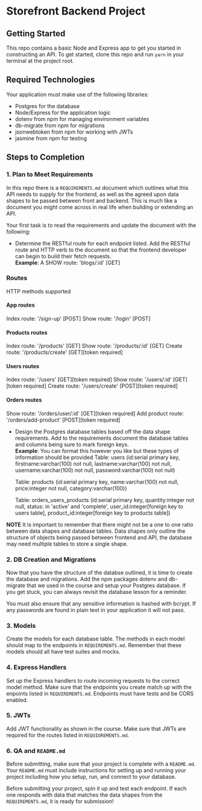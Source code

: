 # Storefront Backend Project

## Getting Started

This repo contains a basic Node and Express app to get you started in constructing an API. To get started, clone this repo and run `yarn` in your terminal at the project root.

## Required Technologies

Your application must make use of the following libraries:

-   Postgres for the database
-   Node/Express for the application logic
-   dotenv from npm for managing environment variables
-   db-migrate from npm for migrations
-   jsonwebtoken from npm for working with JWTs
-   jasmine from npm for testing

## Steps to Completion

### 1. Plan to Meet Requirements

In this repo there is a `REQUIREMENTS.md` document which outlines what this API needs to supply for the frontend, as well as the agreed upon data shapes to be passed between front and backend. This is much like a document you might come across in real life when building or extending an API.

Your first task is to read the requirements and update the document with the following:

-   Determine the RESTful route for each endpoint listed. Add the RESTful route and HTTP verb to the document so that the frontend developer can begin to build their fetch requests.  
    **Example**: A SHOW route: 'blogs/:id' [GET]

### Routes

HTTP methods supported

#### App routes

Index route: '/sign-up' [POST]
Show route: '/login' [POST]

#### Products routes

Index route: '/products' [GET]
Show route: '/products/:id' [GET]
Create route: '/products/create' [GET][token required]

#### Users routes

Index route: '/users' [GET][token required]
Show route: '/users/:id' [GET][token required]
Create route: '/users/create' [POST][token required]

#### Orders routes

Show route: '/orders/user/:id' [GET][token required]
Add product route: '/orders/add-product' [POST][token required]

-   Design the Postgres database tables based off the data shape requirements. Add to the requirements document the database tables and columns being sure to mark foreign keys.  
    **Example**: You can format this however you like but these types of information should be provided
    Table: users (id:serial primary key, firstname:varchar(100) not null, lastname:varchar(100) not null, username:varchar(100) not null, password:varchar(100) not null)

    Table: products (id:serial primary key, name:varchar(100) not null, price:integer not null, category:varchar(100))

    Table: orders_users_products (id:serial primary key, quantity:integer not null, status: in 'active' and 'complete', user_id:integer[foreign key to users table], product_id:integer[foreign key to products table])

**NOTE** It is important to remember that there might not be a one to one ratio between data shapes and database tables. Data shapes only outline the structure of objects being passed between frontend and API, the database may need multiple tables to store a single shape.

### 2. DB Creation and Migrations

Now that you have the structure of the databse outlined, it is time to create the database and migrations. Add the npm packages dotenv and db-migrate that we used in the course and setup your Postgres database. If you get stuck, you can always revisit the database lesson for a reminder.

You must also ensure that any sensitive information is hashed with bcrypt. If any passwords are found in plain text in your application it will not pass.

### 3. Models

Create the models for each database table. The methods in each model should map to the endpoints in `REQUIREMENTS.md`. Remember that these models should all have test suites and mocks.

### 4. Express Handlers

Set up the Express handlers to route incoming requests to the correct model method. Make sure that the endpoints you create match up with the enpoints listed in `REQUIREMENTS.md`. Endpoints must have tests and be CORS enabled.

### 5. JWTs

Add JWT functionality as shown in the course. Make sure that JWTs are required for the routes listed in `REQUIUREMENTS.md`.

### 6. QA and `README.md`

Before submitting, make sure that your project is complete with a `README.md`. Your `README.md` must include instructions for setting up and running your project including how you setup, run, and connect to your database.

Before submitting your project, spin it up and test each endpoint. If each one responds with data that matches the data shapes from the `REQUIREMENTS.md`, it is ready for submission!
